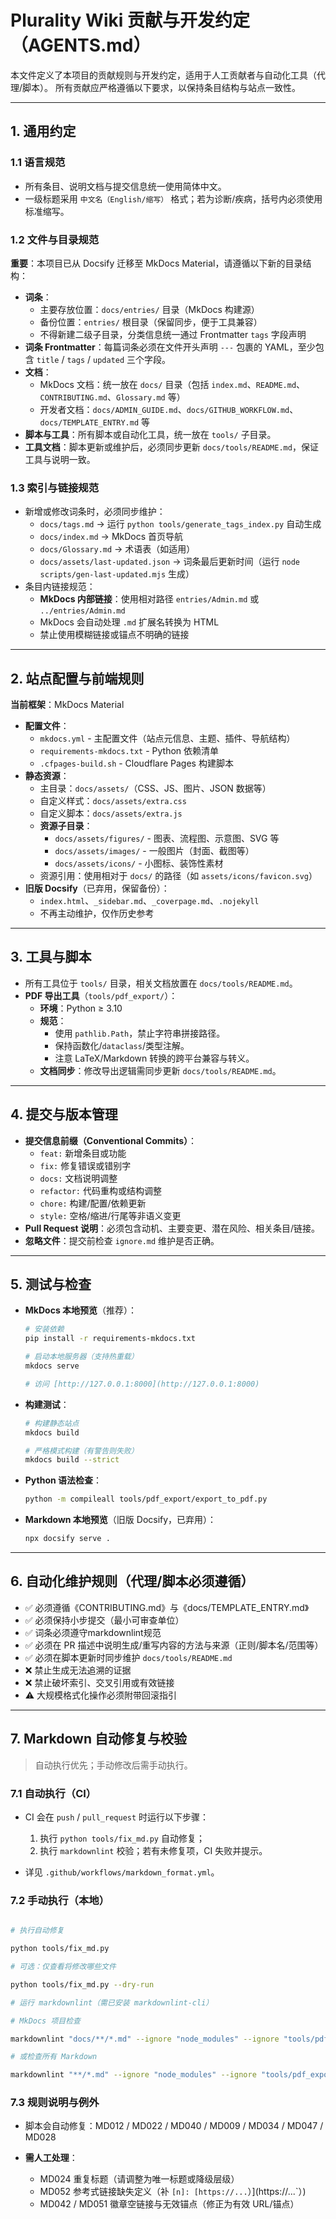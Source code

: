 # Plurality Wiki 贡献与开发约定（AGENTS.md）

本文件定义了本项目的贡献规则与开发约定，适用于人工贡献者与自动化工具（代理/脚本）。
所有贡献应严格遵循以下要求，以保持条目结构与站点一致性。

---

## 1. 通用约定

### 1.1 语言规范

- 所有条目、说明文档与提交信息统一使用简体中文。
- 一级标题采用 `中文名（English/缩写）` 格式；若为诊断/疾病，括号内必须使用标准缩写。

### 1.2 文件与目录规范

**重要**：本项目已从 Docsify 迁移至 MkDocs Material，请遵循以下新的目录结构：

- **词条**：
  - 主要存放位置：`docs/entries/` 目录（MkDocs 构建源）
  - 备份位置：`entries/` 根目录（保留同步，便于工具兼容）
  - 不得新建二级子目录，分类信息统一通过 Frontmatter `tags` 字段声明
- **词条 Frontmatter**：每篇词条必须在文件开头声明 `---` 包裹的 YAML，至少包含 `title` / `tags` / `updated` 三个字段。
- **文档**：
  - MkDocs 文档：统一放在 `docs/` 目录（包括 `index.md`、`README.md`、`CONTRIBUTING.md`、`Glossary.md` 等）
  - 开发者文档：`docs/ADMIN_GUIDE.md`、`docs/GITHUB_WORKFLOW.md`、`docs/TEMPLATE_ENTRY.md` 等
- **脚本与工具**：所有脚本或自动化工具，统一放在 `tools/` 子目录。
- **工具文档**：脚本更新或维护后，必须同步更新 `docs/tools/README.md`，保证工具与说明一致。

### 1.3 索引与链接规范

- 新增或修改词条时，必须同步维护：
  - `docs/tags.md` → 运行 `python tools/generate_tags_index.py` 自动生成
  - `docs/index.md` → MkDocs 首页导航
  - `docs/Glossary.md` → 术语表（如适用）
  - `docs/assets/last-updated.json` → 词条最后更新时间（运行 `node scripts/gen-last-updated.mjs` 生成）
- 条目内链接规范：
  - **MkDocs 内部链接**：使用相对路径 `entries/Admin.md` 或 `../entries/Admin.md`
  - MkDocs 会自动处理 `.md` 扩展名转换为 HTML
  - 禁止使用模糊链接或锚点不明确的链接

---

## 2. 站点配置与前端规则

**当前框架**：MkDocs Material

- **配置文件**：
  - `mkdocs.yml` - 主配置文件（站点元信息、主题、插件、导航结构）
  - `requirements-mkdocs.txt` - Python 依赖清单
  - `.cfpages-build.sh` - Cloudflare Pages 构建脚本
- **静态资源**：
  - 主目录：`docs/assets/`（CSS、JS、图片、JSON 数据等）
  - 自定义样式：`docs/assets/extra.css`
  - 自定义脚本：`docs/assets/extra.js`
  - **资源子目录**：
    - `docs/assets/figures/` - 图表、流程图、示意图、SVG 等
    - `docs/assets/images/` - 一般图片（封面、截图等）
    - `docs/assets/icons/` - 小图标、装饰性素材
  - 资源引用：使用相对于 `docs/` 的路径（如 `assets/icons/favicon.svg`）
- **旧版 Docsify**（已弃用，保留备份）：
  - `index.html`、`_sidebar.md`、`_coverpage.md`、`.nojekyll`
  - 不再主动维护，仅作历史参考

---

## 3. 工具与脚本

- 所有工具位于 `tools/` 目录，相关文档放置在 `docs/tools/README.md`。
- **PDF 导出工具**（`tools/pdf_export/`）：
  - **环境**：Python ≥ 3.10
  - **规范**：
    - 使用 `pathlib.Path`，禁止字符串拼接路径。
    - 保持函数化/`dataclass`/类型注解。
    - 注意 LaTeX/Markdown 转换的跨平台兼容与转义。
  - **文档同步**：修改导出逻辑需同步更新 `docs/tools/README.md`。

---

## 4. 提交与版本管理

- **提交信息前缀（Conventional Commits）**：
  - `feat:` 新增条目或功能
  - `fix:` 修复错误或错别字
  - `docs:` 文档说明调整
  - `refactor:` 代码重构或结构调整
  - `chore:` 构建/配置/依赖更新
  - `style:` 空格/缩进/行尾等非语义变更
- **Pull Request 说明**：必须包含动机、主要变更、潜在风险、相关条目/链接。
- **忽略文件**：提交前检查 `ignore.md` 维护是否正确。

---

## 5. 测试与检查

- **MkDocs 本地预览**（推荐）：

  ```bash
  # 安装依赖
  pip install -r requirements-mkdocs.txt

  # 启动本地服务器（支持热重载）
  mkdocs serve

  # 访问 [http://127.0.0.1:8000](http://127.0.0.1:8000)
  ```

- **构建测试**：

  ```bash
  # 构建静态站点
  mkdocs build

  # 严格模式构建（有警告则失败）
  mkdocs build --strict
  ```

- **Python 语法检查**：

  ```bash
  python -m compileall tools/pdf_export/export_to_pdf.py
  ```

- **Markdown 本地预览**（旧版 Docsify，已弃用）：

  ```bash
  npx docsify serve .
  ```

---

## 6. 自动化维护规则（代理/脚本必须遵循）

- ✅ 必须遵循《CONTRIBUTING.md》与《docs/TEMPLATE_ENTRY.md》
- ✅ 必须保持小步提交（最小可审查单位）
- ✅ 词条必须遵守markdownlint规范
- ✅ 必须在 PR 描述中说明生成/重写内容的方法与来源（正则/脚本名/范围等）
- ✅ 必须在脚本更新时同步维护 `docs/tools/README.md`
- ❌ 禁止生成无法追溯的证据
- ❌ 禁止破坏索引、交叉引用或有效链接
- ⚠️ 大规模格式化操作必须附带回滚指引

---

## 7. Markdown 自动修复与校验

> 自动执行优先；手动修改后需手动执行。

### 7.1 自动执行（CI）

- CI 会在 `push` / `pull_request` 时运行以下步骤：

  1. 执行 `python tools/fix_md.py` 自动修复；
  2. 执行 `markdownlint` 校验；若有未修复项，CI 失败并提示。
- 详见 `.github/workflows/markdown_format.yml`。

### 7.2 手动执行（本地）

```bash

# 执行自动修复

python tools/fix_md.py

# 可选：仅查看将修改哪些文件

python tools/fix_md.py --dry-run

# 运行 markdownlint（需已安装 markdownlint-cli）

# MkDocs 项目检查

markdownlint "docs/**/*.md" --ignore "node_modules" --ignore "tools/pdf_export/vendor"

# 或检查所有 Markdown

markdownlint "**/*.md" --ignore "node_modules" --ignore "tools/pdf_export/vendor" --ignore "site"
```

### 7.3 规则说明与例外

- 脚本会自动修复：MD012 / MD022 / MD040 / MD009 / MD034 / MD047 / MD028
- **需人工处理**：

  - MD024 重复标题（请调整为唯一标题或降级层级）
  - MD052 参考式链接缺失定义（补 `[n]: [https://...`）](https://...`）)
  - MD042 / MD051 徽章空链接与无效锚点（修正为有效 URL/锚点）
